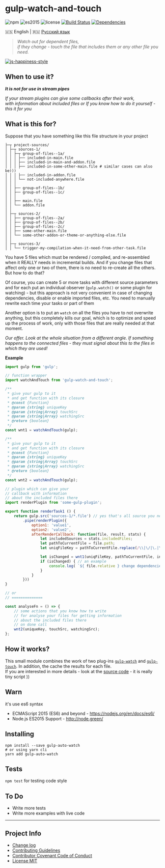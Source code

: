 # gulp-watch-and-touch

![npm](https://img.shields.io/badge/node-6.3.1-yellow.svg)
![es2015](https://img.shields.io/badge/ECMAScript-2015_(ES6)-blue.svg)
![license](https://img.shields.io/badge/License-MIT-blue.svg)
[![Build Status](https://travis-ci.org/dutchenkoOleg/gulp-watch-and-touch.svg?branch=master)](https://travis-ci.org/dutchenkoOleg/gulp-watch-and-touch)
[![Dependencies](https://www.versioneye.com/user/projects/592a776360820000641045ad/badge.svg?style=flat)](https://www.versioneye.com/user/projects/592a776360820000641045ad?child=summary)
 
 
:us: English
|
:ru: [Русский язык](https://github.com/dutchenkoOleg/gulp-watch-and-touch/blob/master/README-RU.md)

> _Watch out for dependent files,_  
> _if they change - touch the file that includes them or any other file you need._

[![js-happiness-style](https://cdn.rawgit.com/JedWatson/happiness/master/badge.svg)](https://github.com/JedWatson/happiness)


## When to use it?

___It is not for use in stream pipes___

_If your stream plugins can give some callbacks after their work,_  
_with information about included files or If you know how to do it yourself - this it for you_

## What is this for?

Suppose that you have something like this file structure in your project

``` shell
├─┬ project-sources/
│ ├─┬ sources-1/
│ │ ├─┬ group-of-files--1a/
│ │ │ ├── included-in-main.file
│ │ │ ├── included-in-main-and-addon.file
│ │ │ ├── included-in-some-other-main.file # similar cases can also be)))
│ │ │ ├── included-in-addon.file
│ │ │ └── not-included-anywhere.file
│ │ │ 
│ │ ├── group-of-files--1b/
│ │ ├── group-of-files--1c/
│ │ │ 
│ │ ├── main.file
│ │ └── addon.file
│ │
│ ├─┬ sources-2/
│ │ ├── group-of-files--2a/
│ │ ├── group-of-files--2b/ 
│ │ ├── group-of-files--2c/ 
│ │ ├── some-other-main.file
│ │ └── some-other-addon-or-theme-or-anything-else.file
│ │
│ ├─┬ sources-3/
│ │ └── trigger-my-compilation-when-it-need-from-other-task.file
```

You have 5 files which must be rendered / compiled, and re-assembled when it REALLY needs in incremental builds. And if you change files that affect only one or two of them, there is no need to re-create all the others. But how to do that?

Of course, you can create 5 or more tasks with different source parameters and for each put an individual observer (`gulp.watch()` or some plugin for watching) - but this approach is not very convenient in case of changing dependencies, disable or enable imported files, etc. You need to manually rewrite each time your tasks or part of them

Another option is to put an `watch` on all the files you have to not overwrite anything, but this completely kills our goal, which is to optimize and speed up the process of work, only with those files that are really needed at that moment.

_Our offer. Look at the whole situation from a different angle.
If something happens to the connected files - they must signal about this to the files in which they are used!_

__Example__

```js
import gulp from 'gulp';

// function wrapper
import watchAndTouch from 'gulp-watch-and-touch';  

/**
 * give your gulp to it
 * and get function with its closure
 * @const {Function}
 * @param {string} uniqueKey
 * @param {string|Array} touchSrc
 * @param {string|Array} watchingSrc
 * @return {boolean}
 */
const wnt1 = watchAndTouch(gulp); 

/**
 * give your gulp to it
 * and get function with its closure
 * @const {Function}
 * @param {string} uniqueKey
 * @param {string|Array} touchSrc
 * @param {string|Array} watchingSrc
 * @return {boolean}
 */
const wnt2 = watchAndTouch(gulp);

// plugin which can give your
// callback with information
// about the included files there
import renderPlugin from 'some-gulp-plugin'; 

export function renderTask1 () {
    return gulp.src('sources-1/*.file') // yes that's all source you need ))
        .pipe(renderPlugin({
            option1: 'value1',
            option2: 'value2',
            afterRenderCallback: function(file, result, stats) {
                let includedSources = stats.includedFiles;
                let pathToCurrentFile = file.path;
                let uniqFileKey = pathToCurrentFile.replace(/\\|\/|\.|\s|/g, '_');

                let isChanged = wnt1(uniqFileKey, pathToCurrentFile, includedSources);
                if (isChanged) { // an example
                    console.log( `${ file.relative } change dependencies:\n${ includedSources.join('\n') }` );
                }
            }
        }))
}

// or
// ==============

const analyseFn = () => {
    // some actions that you know how to write
    // for analyse your files for getting information
    // about the included files there
    // on done call
    wnt2(uniqueKey, touchSrc, watchingSrc); 
};

```


## How it works?

This small module combines the work of two plug-ins [`gulp-watch`](https://www.npmjs.com/package/gulp-watch) and [`gulp-touch`](https://www.npmjs.com/package/gulp-touch). In addition, the cache the results for each file.  
If you are interested in more details - look at the [source code](https://github.com/dutchenkoOleg/gulp-watch-and-touch/blob/master/index.js) - it is really tiny script ))


## Warn

it's use es6 syntax

- ECMAScript 2015 (ES6) and beyond - https://nodejs.org/en/docs/es6/
- Node.js ES2015 Support - http://node.green/ 


## Installing

```shell
npm install --save gulp-auto-watch
# or using yarn cli
yarn add gulp-auto-watch
```

## Tests

`npm test` for testing code style

## To Do

- Write more tests
- Write more examples with live code

---

## Project Info

* [Change log](https://github.com/dutchenkoOleg/gulp-watch-and-touch/blob/master/CHANGELOG.md)
* [Contributing Guidelines](https://github.com/dutchenkoOleg/gulp-watch-and-touch/blob/master/CONTRIBUTING.md)
* [Contributor Covenant Code of Conduct](https://github.com/dutchenkoOleg/gulp-watch-and-touch/blob/master/CODE_OF_CONDUCT.md)
* [License MIT](https://github.com/dutchenkoOleg/gulp-watch-and-touch/blob/master/LICENSE)
